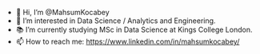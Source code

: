 - 👋 Hi, I’m @MahsumKocabey
- 👀 I’m interested in Data Science / Analytics and Engineering.
- 📚 I’m currently studying MSc in Data Science at Kings College London.
- 📫 How to reach me: https://www.linkedin.com/in/mahsumkocabey/

<!---
MahsumKocabey/MahsumKocabey is a ✨ special ✨ repository because its `README.md` (this file) appears on your GitHub profile.
You can click the Preview link to take a look at your changes.
--->
